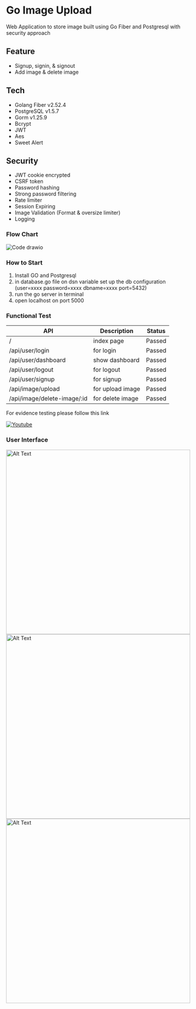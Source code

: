 # Go Image Upload 
Web Application to store image built using Go Fiber and Postgresql with security approach 


## Feature 
- Signup, signin, & signout
- Add image & delete image

## Tech 
- Golang Fiber v2.52.4
- PostgreSQL v1.5.7
- Gorm v1.25.9
- Bcrypt
- JWT
- Aes
- Sweet Alert

## Security 
- JWT cookie encrypted
- CSRF token
- Password hashing
- Strong password filtering
- Rate limiter
- Session Expiring
- Image Validation (Format & oversize limiter)
- Logging

### Flow Chart 
![Code drawio](https://github.com/ferizco/Go-Image-Uploadv2/assets/71595406/c4f1d3ae-4eb9-4125-9487-d30000cf6719)

### How to Start 
1. Install GO and Postgresql
2. in database.go file on dsn variable set up the db configuration (user=xxxx password=xxxx dbname=xxxx port=5432)
3. run the go server in terminal
4. open localhost on port 5000

### Functional Test 
| API | Description | Status |
| ----- | ---------- | -----|
| / | index page | Passed |
| /api/user/login | for login | Passed |
| /api/user/dashboard | show dashboard | Passed |
| /api/user/logout | for logout | Passed |
| /api/user/signup | for signup | Passed |
| /api/image/upload | for upload image | Passed |
| /api/image/delete-image/:id | for delete image | Passed |

For evidence testing please follow this link 

[![Youtube](https://img.youtube.com/vi/ox77gO_zs0Q/0.jpg)](https://www.youtube.com/watch?v=ox77gO_zs0Q)


### User Interface
<img src="https://github.com/ferizco/Go-Image-Uploadv2/assets/71595406/d8e8f933-06dc-4861-99dd-6a7c6abca3f7" alt="Alt Text" width="500">
<img src="https://github.com/ferizco/Go-Image-Uploadv2/assets/71595406/6f800809-821c-4375-a0ee-40ce00a4c532" alt="Alt Text" width="500">
<img src="https://github.com/ferizco/Go-Image-Uploadv2/assets/71595406/76abb8de-2c16-4a09-ba17-eb5cc03d3e2e" alt="Alt Text" width="500">




